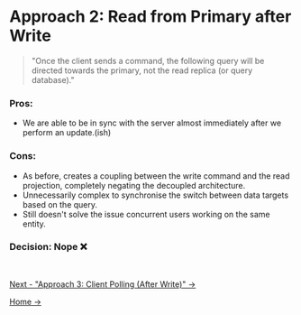 # Approach 2: Read from Primary after Write

> "Once the client sends a command, the following query will be directed towards the primary, not the read replica (or query database)."

### **Pros**:

- We are able to be in sync with the server almost immediately after we perform an update.(ish)

### **Cons**:

- As before, creates a coupling between the write command and the read projection, completely negating the decoupled architecture.
- Unnecessarily complex to synchronise the switch between data targets based on the query.
- Still doesn't solve the issue concurrent users working on the same entity.

### **Decision**: Nope ❌

<br />

[Next - "Approach 3: Client Polling (After Write)" ->](./3.PollAfterWrite.md)

[Home ->](/README.md)
